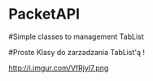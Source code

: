 # PacketAPI

#Simple classes to management TabList

#Proste Klasy do zarzadzania TabList'ą !

http://i.imgur.com/VfRjyl7.png
